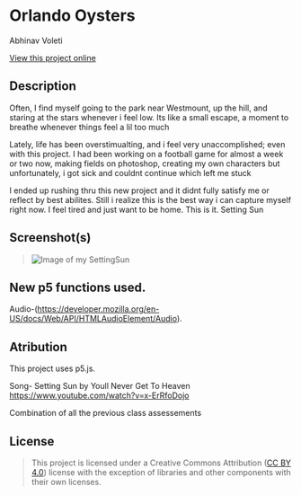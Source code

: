 # Orlando Oysters

Abhinav Voleti

[View this project online](https://abhivoleti.github.io/cart253/topics/Art-Jam/)

## Description

Often, I find myself going to the park near Westmount, up the hill, and staring at the stars whenever i feel low. Its like a small escape, a moment to breathe whenever things feel a lil too much 

Lately, life has been overstimualting, and i feel very unaccomplished; even with this project. I had been working on a football game for almost a week or two now, making fields on photoshop, creating my own characters but unfortunately, i got sick and couldnt continue which left me stuck

I ended up rushing thru this new project and it didnt fully satisfy me or reflect by best abilites. Still i realize this is the best way i can capture myself right now. I feel tired and just want to be home. This is it. Setting Sun 

## Screenshot(s)

> ![Image of my SettingSun](./assets/images/SettingSun)

## New p5 functions used.

Audio-(https://developer.mozilla.org/en-US/docs/Web/API/HTMLAudioElement/Audio).

## Atribution 

This project uses p5.js.

Song- Setting Sun by Youll Never Get To Heaven
https://www.youtube.com/watch?v=x-ErRfoDojo

Combination of all the previous class assessements

## License

> This project is licensed under a Creative Commons Attribution ([CC BY 4.0](https://creativecommons.org/licenses/by/4.0/deed.en)) license with the exception of libraries and other components with their own licenses.